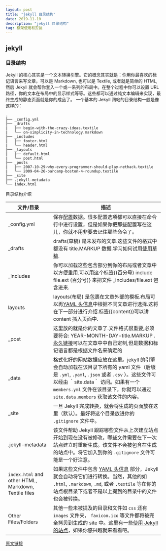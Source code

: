 ```yaml
---
layout: post
title: "jekyll 目录结构"
date: 2019-11-10 
description: "jekyll 目录结构"
tag: 框架使用和安装
---   
```



## jekyll
### 目录结构
Jekyll 的核心其实是一个文本转换引擎。它的概念其实就是：你用你最喜欢的标记语言来写文章，可以是 Markdown, 也可以是 Textile, 或者就是简单的 HTML, 然后 Jekyll 就会帮你套入一个或一系列的布局中。在整个过程中你可以设置 URL 路径，你的文本在布局中的显示样式等等。这些都可以通过纯文本编辑来实现，最终生成的静态页面就是你的成品了。
一个基本的 Jekyll 网站的目录结构一般是像这样的：
```目录结构
.
├── _config.yml
├── _drafts
|   ├── begin-with-the-crazy-ideas.textile
|   └── on-simplicity-in-technology.markdown
├── _includes
|   ├── footer.html
|   └── header.html
├── _layouts
|   ├── default.html
|   └── post.html
├── _posts
|   ├── 2007-10-29-why-every-programmer-should-play-nethack.textile
|   └── 2009-04-26-barcamp-boston-4-roundup.textile
├── _site
├── .jekyll-metadata
└── index.html
```

目录结构介绍

| 文件/目录                                            | 描述                                                         |
| ---------------------------------------------------- | ------------------------------------------------------------ |
| _config.yml                                          | 保存[配置](http://jekyllcn.com/docs/configuration/)数据。很多配置选项都可以直接在命令行中进行设置，但是如果你把那些配置写在这儿，你就不用非要去记住那些命令了。 |
| _drafts                                              | drafts(草稿) 是未发布的文章.这些文件的格式中都没有 title.MARKUP 数据.学习如何试用[使用草稿](http://jekyllcn.com/docs/drafts/). |
| _includes                                            | 你可以加载这些包含部分到你的布局或者文章中以方便重用.可以用这个标签{(百分号) include file.ext (百分号)} 来把文件 _includes/file.ext 包含进来. |
| layouts                                              | layouts(布局) 是包裹在文章外部的模板.布局可以再[YAML 头信息](http://jekyllcn.com/docs/frontmatter/)中根据不同文章进行选择.这将在下一部分进行介绍.标签{{content}}可以讲content 插入页面中. |
| _post                                                | 这里放的就是你的文章了.文件格式很重要,必须要符合: YEAR-MONTH-DAY-title.MARKUP .[永久链接](http://jekyllcn.com/docs/permalinks/)可以在文章中中自己定制,但是数据和标记语言都是根据文件名来确定的 |
| _data                                                | 格式化好的网站数据应放在这里。jekyll 的引擎会自动加载在该目录下所有的 yaml 文件（后缀是 `.yml`, `.yaml`, `.json` 或者 `.csv` ）。这些文件可以经由 ｀site.data｀ 访问。如果有一个 `members.yml` 文件在该目录下，你就可以通过 `site.data.members` 获取该文件的内容。 |
| _site                                                | 一旦 Jekyll 完成转换，就会将生成的页面放在这里（默认）。最好将这个目录放进你的 `.gitignore` 文件中。 |
| .jekyll-metadata                                     | 该文件帮助 Jekyll 跟踪哪些文件从上次建立站点开始到现在没有被修改，哪些文件需要在下一次站点建立时重新生成。该文件不会被包含在生成的站点中。将它加入到你的 `.gitignore` 文件可能是一个好注意。 |
| `index.html` and other HTML, Markdown, Textile files | 如果这些文件中包含 [YAML 头信息](http://jekyllcn.com/docs/frontmatter/) 部分，Jekyll 就会自动将它们进行转换。当然，其他的如 `.html`, `.markdown`, `.md`, 或者 `.textile` 等在你的站点根目录下或者不是以上提到的目录中的文件也会被转换。 |
| Other Files/Folders                                  | 其他一些未被提及的目录和文件如 `css` 还有 `images` 文件夹， `favicon.ico` 等文件都将被完全拷贝到生成的 site 中。这里有一些[使用 Jekyll 的站点](http://jekyllcn.com/docs/sites/)，如果你感兴趣就来看看吧。 |

 [原文链接](http://jekyllrb.com/docs/structure/) 

